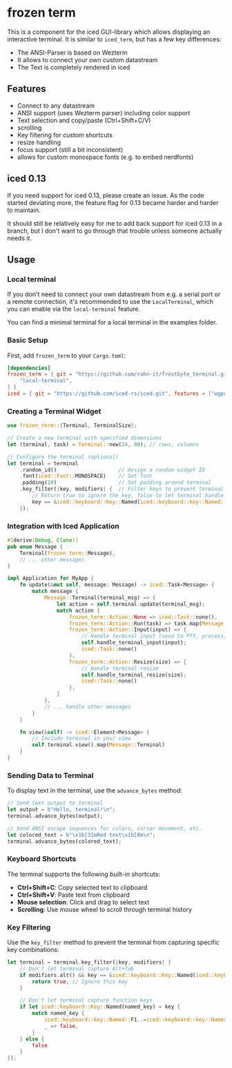 # frozen term

This is a component for the iced GUI-library which allows displaying an interactive terminal.
It is similar to `iced_term`, but has a few key differences:

- The ANSI-Parser is based on Wezterm
- It allows to connect your own custom datastream
- The Text is completely rendered in iced

## Features
- Connect to any datastream
- ANSI support (uses Wezterm parser) including color support
- Text selection and copy/paste (Ctrl+Shift+C/V)
- scrolling
- Key filtering for custom shortcuts
- resize handling
- focus support (still a bit inconsistent)
- allows for custom monospace fonts (e.g. to embed nerdfonts)

## iced 0.13

If you need support for iced 0.13, please create an issue. As the code started deviating more,
the feature flag for 0.13 became harder and harder to maintain.

It should still be relatively easy for me to add back support for iced 0.13 in a branch,
but I don't want to go through that trouble unless someone actually needs it.

## Usage

### Local terminal

If you don't need to connect your own datastream from e.g. a serial port or a remote connection, it's recommended to use the `LocalTerminal`, which you can enable via the `local-terminal` feature.

You can find a minimal terminal for a local terminal in the examples folder.

### Basic Setup

First, add `frozen_term` to your `Cargo.toml`:

```toml
[dependencies]
frozen_term = { git = "https://github.com/rahn-it/frostbyte_terminal.git", features = [
    "local-terminal",
] }
iced = { git = "https://github.com/iced-rs/iced.git", features = ["wgpu"] }
```

### Creating a Terminal Widget

```rust
use frozen_term::{Terminal, TerminalSize};

// Create a new terminal with specified dimensions
let (terminal, task) = Terminal::new(24, 80); // rows, columns

// Configure the terminal (optional)
let terminal = terminal
    .random_id()                    // Assign a random widget ID
    .font(iced::Font::MONOSPACE)    // Set font
    .padding(10)                    // Set padding around terminal
    .key_filter(|key, modifiers| {  // Filter keys to prevent terminal capture
        // Return true to ignore the key, false to let terminal handle it
        key == &iced::keyboard::Key::Named(iced::keyboard::key::Named::F11)
    });
```

### Integration with Iced Application

```rust
#[derive(Debug, Clone)]
pub enum Message {
    Terminal(frozen_term::Message),
    // ... other messages
}

impl Application for MyApp {
    fn update(&mut self, message: Message) -> iced::Task<Message> {
        match message {
            Message::Terminal(terminal_msg) => {
                let action = self.terminal.update(terminal_msg);
                match action {
                    frozen_term::Action::None => iced::Task::none(),
                    frozen_term::Action::Run(task) => task.map(Message::Terminal),
                    frozen_term::Action::Input(input) => {
                        // Handle terminal input (send to PTY, process, etc.)
                        self.handle_terminal_input(input);
                        iced::Task::none()
                    },
                    frozen_term::Action::Resize(size) => {
                        // Handle terminal resize
                        self.handle_terminal_resize(size);
                        iced::Task::none()
                    },
                }
            },
            // ... handle other messages
        }
    }

    fn view(&self) -> iced::Element<Message> {
        // Include terminal in your view
        self.terminal.view().map(Message::Terminal)
    }
}
```

### Sending Data to Terminal

To display text in the terminal, use the `advance_bytes` method:

```rust
// Send text output to terminal
let output = b"Hello, terminal!\n";
terminal.advance_bytes(output);

// Send ANSI escape sequences for colors, cursor movement, etc.
let colored_text = b"\x1b[31mRed text\x1b[0m\n";
terminal.advance_bytes(colored_text);
```

### Keyboard Shortcuts

The terminal supports the following built-in shortcuts:

- **Ctrl+Shift+C**: Copy selected text to clipboard
- **Ctrl+Shift+V**: Paste text from clipboard
- **Mouse selection**: Click and drag to select text
- **Scrolling**: Use mouse wheel to scroll through terminal history

### Key Filtering

Use the `key_filter` method to prevent the terminal from capturing specific key combinations:

```rust
let terminal = terminal.key_filter(|key, modifiers| {
    // Don't let terminal capture Alt+Tab
    if modifiers.alt() && key == &iced::keyboard::Key::Named(iced::keyboard::key::Named::Tab) {
        return true; // Ignore this key
    }

    // Don't let terminal capture function keys
    if let iced::keyboard::Key::Named(named_key) = key {
        match named_key {
            iced::keyboard::key::Named::F1..=iced::keyboard::key::Named::F12 => true,
            _ => false,
        }
    } else {
        false
    }
});
```
